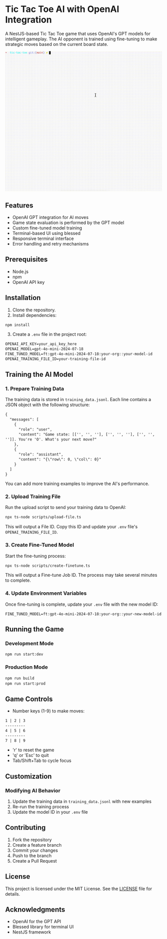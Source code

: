 # Tic Tac Toe AI with OpenAI Integration

A NestJS-based Tic Tac Toe game that uses OpenAI's GPT models for intelligent gameplay. The AI opponent is trained using fine-tuning to make strategic moves based on the current board state.

![Demo](demo.gif)

## Features

- OpenAI GPT integration for AI moves
- Game state evaluation is performed by the GPT model
- Custom fine-tuned model training
- Terminal-based UI using blessed
- Responsive terminal interface
- Error handling and retry mechanisms

## Prerequisites

- Node.js
- npm
- OpenAI API key

## Installation

1. Clone the repository.
2. Install dependencies:

```bash
npm install
```

3. Create a `.env` file in the project root:

```env
OPENAI_API_KEY=your_api_key_here
OPENAI_MODEL=gpt-4o-mini-2024-07-18
FINE_TUNED_MODEL=ft:gpt-4o-mini-2024-07-18:your-org::your-model-id
OPENAI_TRAINING_FILE_ID=your-training-file-id
```

## Training the AI Model

### 1. Prepare Training Data

The training data is stored in `training_data.jsonl`. Each line contains a JSON object with the following structure:

```jsonl
{
  "messages": [
    {
      "role": "user",
      "content": "Game state: [['', '', ''], ['', '', ''], ['', '', '']]. You're 'O'. What's your next move?"
    },
    {
      "role": "assistant",
      "content": "{\"row\": 0, \"col\": 0}"
    }
  ]
}
```

You can add more training examples to improve the AI's performance.

### 2. Upload Training File

Run the upload script to send your training data to OpenAI:

```bash
npx ts-node scripts/upload-file.ts
```

This will output a File ID. Copy this ID and update your `.env` file's `OPENAI_TRAINING_FILE_ID`.

### 3. Create Fine-Tuned Model

Start the fine-tuning process:

```bash
npx ts-node scripts/create-finetune.ts
```

This will output a Fine-tune Job ID. The process may take several minutes to complete.

### 4. Update Environment Variables

Once fine-tuning is complete, update your `.env` file with the new model ID:

```env
FINE_TUNED_MODEL=ft:gpt-4o-mini-2024-07-18:your-org::your-new-model-id
```

## Running the Game

### Development Mode

```bash
npm run start:dev
```

### Production Mode

```bash
npm run build
npm run start:prod
```

## Game Controls

- Number keys (1-9) to make moves:

```
1 | 2 | 3
---------
4 | 5 | 6
---------
7 | 8 | 9
```

- 'r' to reset the game
- 'q' or 'Esc' to quit
- Tab/Shift+Tab to cycle focus

## Customization

### Modifying AI Behavior

1. Update the training data in `training_data.jsonl` with new examples
2. Re-run the training process
3. Update the model ID in your `.env` file

## Contributing

1. Fork the repository
2. Create a feature branch
3. Commit your changes
4. Push to the branch
5. Create a Pull Request

## License

This project is licensed under the MIT License. See the [LICENSE](LICENSE) file for details.

## Acknowledgments

- OpenAI for the GPT API
- Blessed library for terminal UI
- NestJS framework
